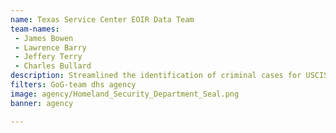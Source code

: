 ```yaml
---
name: Texas Service Center EOIR Data Team
team-names: 
 - James Bowen 
 - Lawrence Barry 
 - Jeffery Terry 
 - Charles Bullard
description: Streamlined the identification of criminal cases for USCIS’ Background Check Unit through collaboration with partners at the DOJ. The team’s work led to a more efficient and effective vetting process, freeing up time to be spent on the most critical cases.
filters: GoG-team dhs agency
image: agency/Homeland_Security_Department_Seal.png
banner: agency

---
```

